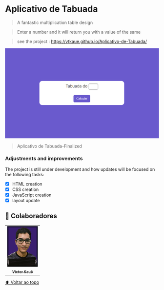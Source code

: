 # Aplicativo de Tabuada

> A fantastic multiplication table design

> Enter a number and it will return you with a value of the same

> see the project : https://vtkaue.github.io/Aplicativo-de-Tabuada/


<img src="./assets/project-finalized.png"  widht="250px" alt="Aplicativo de Tabuada-img">


>  Aplicativo de Tabuada-Finalized

### Adjustments and improvements

The project is still under development and how updates will be focused on the following tasks:

- [x] HTML creation
- [x] CSS creation
- [x] JavaScript creation
- [x] layout update

## 🤝 Colaboradores


<table>
  <tr>
    <td align="center">
      <a href="#">
        <img src="./assets/myprofile.jpg" width="100px;" alt="Photo Victor Kauê on GitHub"/><br>
        <sub>
          <b>Victor Kauê</b>
        </sub>
      </a>
    </td>
  </tr>
</table>




[⬆ Voltar ao topo](#nome-do-projeto)<br>
